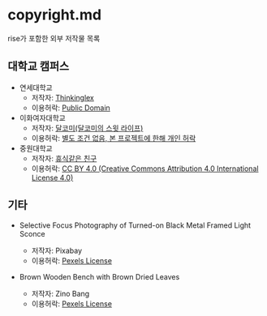 # copyright.md
rise가 포함한 외부 저작물 목록

## 대학교 캠퍼스
* 연세대학교
  * 저작자:     [Thinkinglex](https://commons.wikimedia.org/wiki/File:Underwood_hall.jpg)
  * 이용허락:   [Public Domain](https://en.wikipedia.org/wiki/Public_domain)
* 이화여자대학교
  * 저작자:     [달코미(달코미의 스윗 라이프)](https://blog.naver.com/dalcomi_sweety/220687988363)
  * 이용허락:   [별도 조건 없음, 본 프로젝트에 한해 개인 허락](https://blog.naver.com/dalcomi_sweety/220687988363)
* 중원대학교
  * 저작자:     [휴식같은 친구](https://invitetour.tistory.com/419)
  * 이용허락:   [CC BY 4.0 (Creative Commons Attribution 4.0 International License 4.0)](https://creativecommons.org/licenses/by/4.0/)

## 기타
* Selective Focus Photography of Turned-on Black Metal Framed Light Sconce
  * 저작자:     Pixabay
  * 이용허락:   [Pexels License](https://www.pexels.com/photo-license/)

* Brown Wooden Bench with Brown Dried Leaves
  * 저작자:     Zino Bang
  * 이용허락:   [Pexels License](https://www.pexels.com/photo-license/)